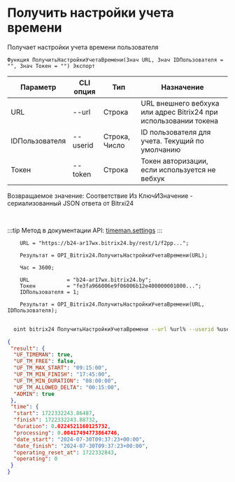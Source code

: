 ﻿---
sidebar_position: 10
---

# Получить настройки учета времени
 Получает настройки учета времени пользователя



`Функция ПолучитьНастройкиУчетаВремени(Знач URL, Знач IDПользователя = "", Знач Токен = "") Экспорт`

  | Параметр | CLI опция | Тип | Назначение |
  |-|-|-|-|
  | URL | --url | Строка | URL внешнего вебхука или адрес Bitrix24 при использовании токена |
  | IDПользователя | --userid | Строка, Число | ID пользователя для учета. Текущий по умолчанию |
  | Токен | --token | Строка | Токен авторизации, если используется не вебхук |

  
  Возвращаемое значение:   Соответствие Из КлючИЗначение - сериализованный JSON ответа от Bitrxi24

<br/>

:::tip
Метод в документации API: [timeman.settings](https://dev.1c-bitrix.ru/rest_help/timeman/base/timeman_settings.php)
:::
<br/>


```bsl title="Пример кода"
    URL = "https://b24-ar17wx.bitrix24.by/rest/1/f2pp...";

    Результат = OPI_Bitrix24.ПолучитьНастройкиУчетаВремени(URL);

    Час = 3600;

    URL            = "b24-ar17wx.bitrix24.by";
    Токен          = "fe3fa966006e9f06006b12e400000001000...";
    IDПользователя = 1;

    Результат = OPI_Bitrix24.ПолучитьНастройкиУчетаВремени(URL, IDПользователя);
```



```sh title="Пример команды CLI"
    
  oint bitrix24 ПолучитьНастройкиУчетаВремени --url %url% --userid %userid% --token %token%

```

```json title="Результат"
{
 "result": {
  "UF_TIMEMAN": true,
  "UF_TM_FREE": false,
  "UF_TM_MAX_START": "09:15:00",
  "UF_TM_MIN_FINISH": "17:45:00",
  "UF_TM_MIN_DURATION": "08:00:00",
  "UF_TM_ALLOWED_DELTA": "00:15:00",
  "ADMIN": true
 },
 "time": {
  "start": 1722332243.86487,
  "finish": 1722332243.88732,
  "duration": 0.0224521160125732,
  "processing": 0.00417494773864746,
  "date_start": "2024-07-30T09:37:23+00:00",
  "date_finish": "2024-07-30T09:37:23+00:00",
  "operating_reset_at": 1722332843,
  "operating": 0
 }
}
```

